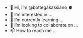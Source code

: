 - 👋 Hi, I’m @bottegakassiano 🫀
- 👀 I’m interested in ...
- 🌱 I’m currently learning ...
- 💞️ I’m looking to collaborate on ...
- 📫 How to reach me ...

<!---
bottegakassiano/bottegakassiano is a ✨ special ✨ repository because its `README.md` (this file) appears on your GitHub profile.
You can click the Preview link to take a look at your changes.
--->
